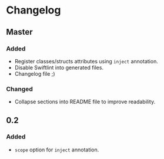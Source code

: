 # Changelog

## Master
### Added
- Register classes/structs attributes using `inject` annotation.
- Disable Swiftlint into generated files.
- Changelog file ;)

### Changed
- Collapse sections into README file to improve readability. 

## 0.2
### Added
- `scope` option for `inject` annotation.
